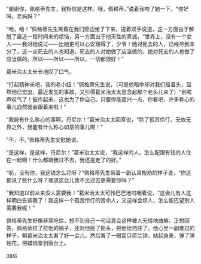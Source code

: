 
“谢谢你，佩格蒂先生，我相信是这样。哦，佩格蒂，”说着我吻了她一下，“你好吗，老妈妈？”

“哈，哈！”佩格蒂先生笑着在我们旁边坐了下来，搓着双手说道，这一方面由于解脱了最近一段时间来的烦恼，另一方面出于他天性的真诚，“世界上，没有一个女人——我对她说过——比她更可以心安理得了，少爷！她对死去的人，已经尽到本分了，这一点死去的人也知道。死去的人对她做了应当做的，她对死去的人也做了应当做的。所以——所以——所以，一切都很好！”

葛米治太太长长地叹了口气。

“打起精神来吧，我的老小妞！”佩格蒂先生说，（可是他暗中却对我们摇着头，显然他已觉出，最近发生的事故，又引得葛米治太太思念起那个老头儿来了）“别唉声叹气了！振作起来，这也为了你自己。只要你能高兴一点，你看吧，许多称心的事儿自然就会跟着来啦！”

“我能有什么称心的事啊，丹尼尔！”葛米治太太回答说，“除了孤苦伶仃、无依无靠之外，我能有什么称心如意的事儿啊！”

“不，不。”佩格蒂先生安慰她说。

“是这样，是这样，丹尼尔！”葛米治太太说，“我这样的人，怎么配跟有钱的人住在一起啊！什么都跟我过不去，我还是走了的好。”

“呃，没有你，我这钱怎么花呀？”佩格蒂先生带着一副认真规劝的样子说，“你这都说了些什么呀？难道这会儿我不比过去更需要你吗？”

“我知道以前从来没人需要我！”葛米治太太可怜巴巴地呜咽着说，“这会儿有人这样明白告诉我了！我这样一个孤苦伶仃的苦命人，又这样会烦人，怎么能巴望别人需要我呢！”

佩格蒂先生好像非常吃惊，想不到自己一句话竟会这样被人无情地曲解，正想回答，佩格蒂拉了拉他的袖子，还对他摇了摇头，把他给挡住了。他心里一副难过的样子，朝葛米治太太看了好一会儿，然后看了一眼那只荷兰钟，站起身来，弹了弹烛花，把蜡烛拿到窗台上。

[next](page401)
